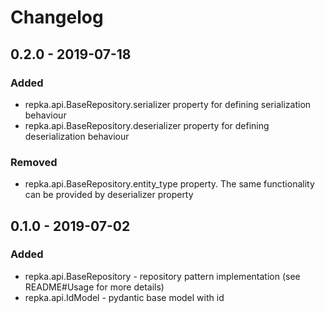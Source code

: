 # Changelog

## 0.2.0 - 2019-07-18
### Added
- repka.api.BaseRepository.serializer property for defining serialization behaviour
- repka.api.BaseRepository.deserializer property for defining deserialization behaviour

### Removed
- repka.api.BaseRepository.entity_type property. The same functionality can be provided by deserializer property

## 0.1.0 - 2019-07-02

### Added 

- repka.api.BaseRepository - repository pattern implementation (see README#Usage for more details)
- repka.api.IdModel - pydantic base model with id